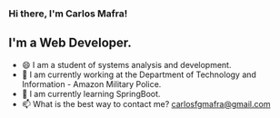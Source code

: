 ### Hi there, I'm Carlos Mafra!

## I'm a Web Developer.

- 😄 I am a student of systems analysis and development.
- 🔭 I am currently working at the Department of Technology and Information - Amazon Military Police.
- 🌱 I am currently learning SpringBoot.
- 📫 What is the best way to contact me? carlosfgmafra@gmail.com

